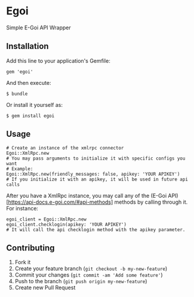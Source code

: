 # Egoi

Simple E-Goi API Wrapper

## Installation

Add this line to your application's Gemfile:

    gem 'egoi'

And then execute:

    $ bundle

Or install it yourself as:

    $ gem install egoi

## Usage

```
# Create an instance of the xmlrpc connector
Egoi::XmlRpc.new
# You may pass arguments to initialize it with specific configs you want
# Example:
Egoi::XmlRpc.new(friendly_messages: false, apikey: 'YOUR APIKEY')
# If you initialize it with an apikey, it will be used in future api calls
```
After you have a XmlRpc instance, you may call any of the (E-Goi API)[https://api-docs.e-goi.com/#api-methods]
methods by calling through it. For instance:
```
egoi_client = Egoi::XmlRpc.new
egoi_client.checklogin(apikey: 'YOUR APIKEY')
# It will call the api checklogin method with the apikey parameter.
```

## Contributing

1. Fork it
2. Create your feature branch (`git checkout -b my-new-feature`)
3. Commit your changes (`git commit -am 'Add some feature'`)
4. Push to the branch (`git push origin my-new-feature`)
5. Create new Pull Request
